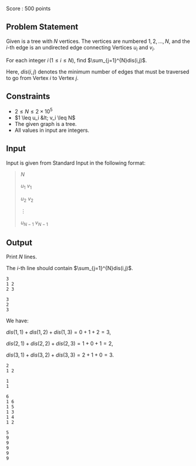 Score : $500$ points

## Problem Statement

Given is a tree with $N$ vertices. The vertices are numbered $1,2,\ldots ,N$, and the $i$-th edge is an undirected edge connecting Vertices $u_i$ and $v_i$.

For each integer $i\,(1 \leq i \leq N)$, find $\sum_{j=1}^{N}dis(i,j)$.

Here, $dis(i,j)$ denotes the minimum number of edges that must be traversed to go from Vertex $i$ to Vertex $j$.

## Constraints

- $2 \leq N \leq 2 \times 10^5$
- $1 \leq u_i &lt; v_i \leq N$
- The given graph is a tree.
- All values in input are integers.

## Input

Input is given from Standard Input in the following format:

> $N$
> 
> $u_1$ $v_1$
> 
> $u_2$ $v_2$
> 
> $\vdots$
> 
> $u_{N-1}$ $v_{N-1}$

## Output

Print $N$ lines.

The $i$-th line should contain $\sum_{j=1}^{N}dis(i,j)$.

```input1
3
1 2
2 3
```

```output1
3
2
3
```

We have:

$dis(1,1)+dis(1,2)+dis(1,3)=0+1+2=3$,

$dis(2,1)+dis(2,2)+dis(2,3)=1+0+1=2$,

$dis(3,1)+dis(3,2)+dis(3,3)=2+1+0=3$.

```input2
2
1 2
```

```output2
1
1
```

```input3
6
1 6
1 5
1 3
1 4
1 2
```

```output3
5
9
9
9
9
9
```